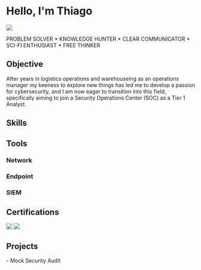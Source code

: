 # Hello, I'm Thiago
<a href="www.linkedin.com/in/thiago-correia-34a39551"><img src="https://img.shields.io/badge/-LinkedIn-0072b1?&style=for-the-badge&logo=linkedin&logoColor=white" /></a>


PROBLEM SOLVER * KNOWLEDGE HUNTER * CLEAR COMMUNICATOR * SCI-FI ENTHUSIAST * FREE THINKER


## Objective

After years in logistics operations and warehouseing as an operations manager my keeness to explore new things has led me to develop a passion for cybersecurity, and I am now eager to transition into this field, specifically aiming to join a Security Operations Center (SOC) as a Tier 1 Analyst.

## Skills
<div>
</div>

## Tools
<div>
</div>

### Network
<div>
</div>

### Endpoint
<div>
</div>

### SIEM
<div>
</div>

## Certifications
<div>
<img src="https://img.shields.io/badge/-IBM%20Technical%20Support%20Certificate-blue?style=for-the-badge&logo=IBM&logoColor=white" />
<img src="https://img.shields.io/badge/-Google%20Cybersecurity%20Professional%20Certificate-blue?style=for-the-badge&logo=Google&logoColor=white" />
</div>

## Projects
<div>
- Mock Security Audit
</div>

